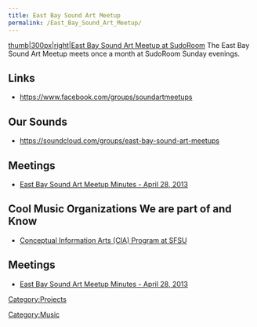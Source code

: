 ```yaml
---
title: East Bay Sound Art Meetup
permalink: /East_Bay_Sound_Art_Meetup/
---
```


[thumb|300px|right|East Bay Sound Art Meetup at SudoRoom](/File:East_Bay_Sound_Art_Meetup.jpg "wikilink") The East Bay Sound Art Meetup meets once a month at SudoRoom Sunday evenings.

Links
-----

-   <https://www.facebook.com/groups/soundartmeetups>

Our Sounds
----------

-   <https://soundcloud.com/groups/east-bay-sound-art-meetups>

Meetings
--------

-   [East Bay Sound Art Meetup Minutes - April 28, 2013](/EastBaySoundArtMeetup_Minutes_2013-04-28 "wikilink")

Cool Music Organizations We are part of and Know
------------------------------------------------

-   [Conceptual Information Arts (CIA) Program at SFSU](/http://www.sfsu.edu/infoarts/ "wikilink")

Meetings
--------

-   [East Bay Sound Art Meetup Minutes - April 28, 2013](/EastBaySoundArtMeetup_Minutes_2013-04-28 "wikilink")

[Category:Projects](/Category:Projects "wikilink")

[Category:Music](/Category:Music "wikilink")